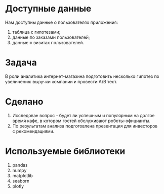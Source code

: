 # Доступные данные 

Нам доступны данные о пользователях приложения: 

1. таблица с гипотезами;
2. данные по заказами пользователей;
3. данные о визитах пользователей. 

# Задача

В роли аналитика интернет-магазина подготовить несколько гипотез по увеличению выручки компании и провести A/B тест.

# Сделано 


1. Исследован вопрос - будет ли успешным и популярным на долгое время кафе, в котором гостей обслуживают роботы-официанты. 
2. По результатам анализа подготовлена презентация для инвесторов с рекомендациями. 

# Используемые библиотеки 

1. pandas 
2. numpy
3. matplotlib
4. seaborn
5. plotly
